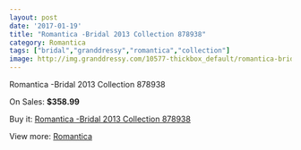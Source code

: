 ```yaml
---
layout: post
date: '2017-01-19'
title: "Romantica -Bridal 2013 Collection 878938"
category: Romantica
tags: ["bridal","granddressy","romantica","collection"]
image: http://img.granddressy.com/10577-thickbox_default/romantica-bridal-2013-collection-878938.jpg
---
```

Romantica -Bridal 2013 Collection 878938

On Sales: **$358.99**
<a href="https://www.granddressy.com/en/romantica/9695-romantica-bridal-2013-collection-878938.html"><amp-img layout="responsive" width="600" height="600" src="//img.granddressy.com/10577-thickbox_default/romantica-bridal-2013-collection-878938.jpg" alt="Romantica -Bridal 2013 Collection 878938 0" /></a>

Buy it: [Romantica -Bridal 2013 Collection 878938](https://www.granddressy.com/en/romantica/9695-romantica-bridal-2013-collection-878938.html "Romantica -Bridal 2013 Collection 878938")

View more: [Romantica](https://www.granddressy.com/en/287-romantica "Romantica")